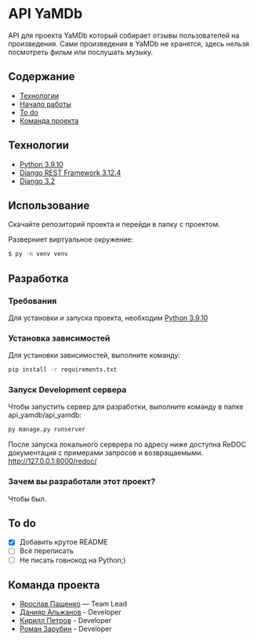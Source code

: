 # API YaMDb
API для проекта YaMDb который собирает отзывы пользователей на произведения. Сами произведения в YaMDb не хранятся, здесь нельзя посмотреть фильм или послушать музыку.

## Содержание
- [Технологии](#технологии)
- [Начало работы](#начало-работы)
- [To do](#to-do)
- [Команда проекта](#команда-проекта)

## Технологии
- [Python 3.9.10]([https://www.gatsbyjs.com/](https://www.python.org/downloads/release/python-3910/))
- [Django REST Framework 3.12.4]([https://www.typescriptlang.org/](https://www.django-rest-framework.org/community/release-notes/#3124))
- [Django 3.2]([[https://www.typescriptlang.org/](https://www.django-rest-framework.org/community/release-notes/#3124)](https://docs.djangoproject.com/en/5.0/releases/3.2/))

## Использование
Скачайте репозиторий проекта и перейди в папку с проектом.

Разверниет виртуальное окружение:
```sh
$ py -m venv venv
```

## Разработка

### Требования
Для установки и запуска проекта, необходим [Python 3.9.10]([https://www.gatsbyjs.com/](https://www.python.org/downloads/release/python-3910/))

### Установка зависимостей
Для установки зависимостей, выполните команду:
```sh
pip install -r requirements.txt
```

### Запуск Development сервера
Чтобы запустить сервер для разработки, выполните команду в папке api_yamdb/api_yamdb:
```sh
py manage.py runserver
```

После запуска локального серврера по адресу ниже доступна ReDOC документация с примерами запросов и возвращаемыми.
http://127.0.0.1:8000/redoc/

### Зачем вы разработали этот проект?
Чтобы был.

## To do
- [x] Добавить крутое README
- [ ] Всё переписать
- [ ] Не писать говнокод на Python;)

## Команда проекта
- [Ярослав Пащенко](https://github.com/wadss) — Team Lead
- [Данияр Альжанов](https://github.com/DaniyarAlzhanov) - Developer
- [Кирилл Петров](https://github.com/KerilPetrov) - Developer
- [Роман Зарубин](https://github.com/Romioyar) - Developer
